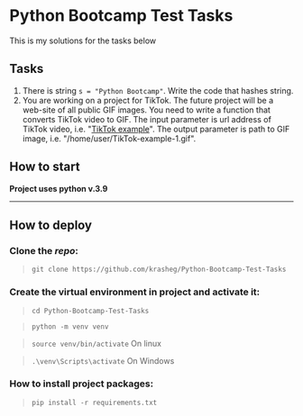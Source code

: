 # Python Bootcamp Test Tasks

This is my solutions for the tasks below

## Tasks
1. There is string `s = "Python Bootcamp"`. Write the code that hashes string.
2. You are working on a project for TikTok. The future project will be a web-site of all public GIF images. You need to write a function that converts TikTok video to GIF. The input parameter is url address of TikTok video, i.e. "[TikTok example](https://v16m-webapp.tiktokcdn-us.com/ed129ecb01ab00e202682e99f68a9288/62e7cb0d/video/tos/useast5/tos-useast5-pve-0068-tx/d69985b1677b4a73a584b56d604011ca/?a=1988&ch=0&cr=0&dr=0&lr=tiktok_m&cd=0%7C0%7C1%7C0&cv=1&br=4020&bt=2010&cs=0&ds=3&ft=ebtHKH-qMyq8ZjFl1we2N9befl7Gb&mime_type=video_mp4&qs=0&rc=OTU4MzU0NzVnaDpnOGg8OEBpajM5Z2c6ZmYzZTMzZzczNEAuMC9jLWBgNmExMzJfY18tYSMxX28vcjRnMGRgLS1kMS9zcw%3D%3D&l=20220801064449EF653E99EF32BC2EAB55)". The output parameter is path to GIF image, i.e. "/home/user/TikTok-example-1.gif".

## How to start

__Project uses python v.3.9__

***

## How to deploy

### Clone the _repo_:

> `git clone https://github.com/krasheg/Python-Bootcamp-Test-Tasks`

### Create the virtual environment in project and activate it:

> `cd Python-Bootcamp-Test-Tasks`

> `python -m venv venv`

> `source venv/bin/activate` On linux

> `.\venv\Scripts\activate` On Windows

### How to install project packages:

> `pip install -r requirements.txt`